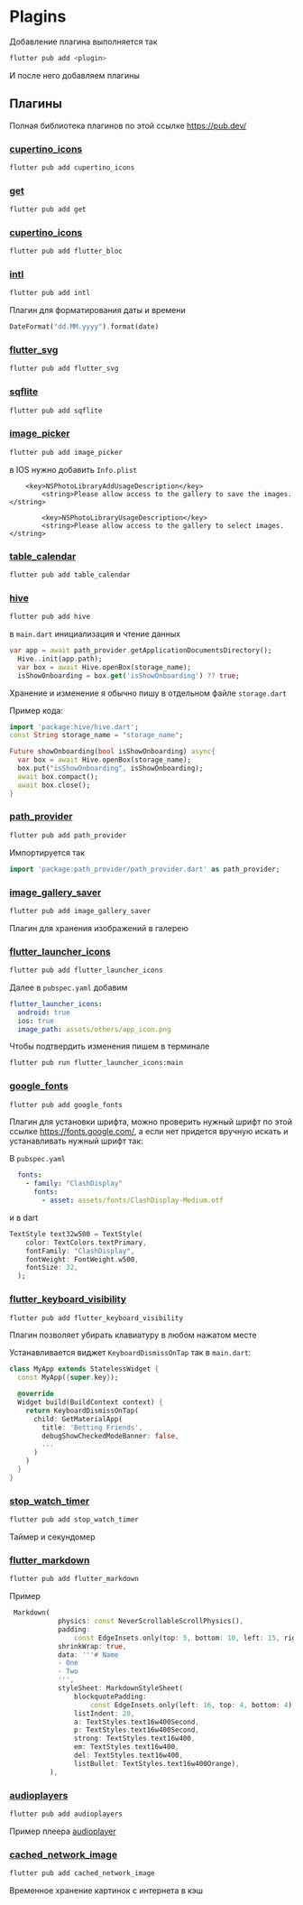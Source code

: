 # Plagins

Добавление плагина выполняется так
```sh
flutter pub add <plugin>
```

И после него добавляем плагины

## Плагины
Полная библиотека плагинов по этой ссылке https://pub.dev/

### [cupertino_icons](https://pub.dev/packages/cupertino_icons)

```sh
flutter pub add cupertino_icons
```

### [get](https://pub.dev/packages/get)
```sh
flutter pub add get
```

### [cupertino_icons](https://pub.dev/packages/flutter_bloc)

```sh
flutter pub add flutter_bloc
```

### [intl](https://pub.dev/packages/intl)
```sh
flutter pub add intl
```
Плагин для форматирования даты и времени
```dart
DateFormat("dd.MM.yyyy").format(date)
```

### [flutter_svg](https://pub.dev/packages/flutter_svg)
```sh
flutter pub add flutter_svg
```

### [sqflite](https://pub.dev/packages/sqflite)
```sh
flutter pub add sqflite
```

### [image_picker](https://pub.dev/packages/image_picker)
```sh
flutter pub add image_picker
```
в IOS нужно добавить `Info.plist`
```Info.plist
    <key>NSPhotoLibraryAddUsageDescription</key>
		<string>Please allow access to the gallery to save the images.</string>

		<key>NSPhotoLibraryUsageDescription</key>
		<string>Please allow access to the gallery to select images.</string>
```

### [table_calendar](https://pub.dev/packages/table_calendar)
```sh
flutter pub add table_calendar
```

### [hive](https://pub.dev/packages/hive)
```sh
flutter pub add hive
```

в `main.dart` инициализация и чтение данных
```dart
var app = await path_provider.getApplicationDocumentsDirectory();
  Hive..init(app.path);
  var box = await Hive.openBox(storage_name);
  isShowOnboarding = box.get('isShowOnboarding') ?? true;
```
Хранение и изменение я обычно пишу в отдельном файле `storage.dart`

Пример кода:
```dart
import 'package:hive/hive.dart';
const String storage_name = "storage_name";

Future showOnboarding(bool isShowOnboarding) async{
  var box = await Hive.openBox(storage_name);
  box.put("isShowOnboarding", isShowOnboarding);
  await box.compact();
  await box.close();
}
```



### [path_provider](https://pub.dev/packages/path_provider)
```sh
flutter pub add path_provider
```
Импортируется так 
```dart
import 'package:path_provider/path_provider.dart' as path_provider;
```

### [image_gallery_saver](https://pub.dev/packages/image_gallery_saver)
```sh
flutter pub add image_gallery_saver
```
Плагин для хранения изображений в галерею

### [flutter_launcher_icons](https://pub.dev/packages/flutter_launcher_icons)
```sh
flutter pub add flutter_launcher_icons
```

Далее в `pubspec.yaml` добавим
```yaml
flutter_launcher_icons:
  android: true
  ios: true
  image_path: assets/others/app_icon.png
```

Чтобы подтвердить изменения пишем в терминале
```sh
flutter pub run flutter_launcher_icons:main
```

### [google_fonts](https://pub.dev/packages/google_fonts)
```sh
flutter pub add google_fonts
```
Плагин для установки шрифта, можно проверить нужный шрифт по этой ссылке https://fonts.google.com/, а если нет придется вручную искать и устанавливать нужный шрифт так:

В `pubspec.yaml`
```yaml
  fonts:
    - family: "ClashDisplay"
      fonts:
        - asset: assets/fonts/ClashDisplay-Medium.otf
```
и в dart
```dart
TextStyle text32w500 = TextStyle(
    color: TextColors.textPrimary,
    fontFamily: "ClashDisplay",
    fontWeight: FontWeight.w500,
    fontSize: 32,
  );
```

### [flutter_keyboard_visibility](https://pub.dev/packages/flutter_keyboard_visibility)
```sh
flutter pub add flutter_keyboard_visibility
```
Плагин позволяет убирать клавиатуру в любом нажатом месте

Устанавливается виджет `KeyboardDismissOnTap` так в `main.dart`:

```dart
class MyApp extends StatelessWidget {
  const MyApp({super.key});

  @override
  Widget build(BuildContext context) {
    return KeyboardDismissOnTap(
      child: GetMaterialApp(
        title: 'Betting Friends',
        debugShowCheckedModeBanner: false,
        ...
      )
    )
  }
}
```


### [stop_watch_timer](https://pub.dev/packages/stop_watch_timer)
```sh
flutter pub add stop_watch_timer
```
Таймер и секундомер

### [flutter_markdown](https://pub.dev/packages/flutter_markdown)
```sh
flutter pub add flutter_markdown
```
Пример
```dart
 Markdown(
            physics: const NeverScrollableScrollPhysics(),
            padding:
                const EdgeInsets.only(top: 5, bottom: 10, left: 15, right: 15),
            shrinkWrap: true,
            data: '''# Name
            - One
            - Two
            ''',
            styleSheet: MarkdownStyleSheet(
                blockquotePadding:
                    const EdgeInsets.only(left: 16, top: 4, bottom: 4),
                listIndent: 20,
                a: TextStyles.text16w400Second,
                p: TextStyles.text16w400Second,
                strong: TextStyles.text16w400,
                em: TextStyles.text16w400,
                del: TextStyles.text16w400,
                listBullet: TextStyles.text16w400Orange),
          ),
```

### [audioplayers](https://pub.dev/packages/audioplayers)
```sh
flutter pub add audioplayers
```
Пример плеера [audioplayer](templates/audioplayer.dart)


### [cached_network_image](https://pub.dev/packages/cached_network_image)
```sh
flutter pub add cached_network_image
```
Временное хранение картинок с интернета в кэш
